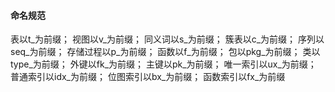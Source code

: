#### 命名规范
表以t_为前缀；
视图以v_为前缀；
同义词以s_为前缀；
簇表以c_为前缀；
序列以seq_为前缀；
存储过程以p_为前缀；
函数以f_为前缀；
包以pkg_为前缀；
类以type_为前缀；
外键以fk_为前缀；
主键以pk_为前缀；
唯一索引以ux_为前缀；
普通索引以idx_为前缀；
位图索引以bx_为前缀；
函数索引以fx_为前缀
